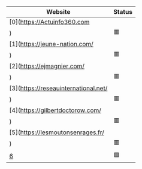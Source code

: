 | Website                 | Status                |
| ----------------------- | --------------------- |
| [0](https://Actuinfo360.com) | :red_square: |
| [1](https://jeune-nation.com/) | :red_square: |
| [2](https://ejmagnier.com/) | :red_square: |
| [3](https://reseauinternational.net/) | :red_square: |
| [4](https://gilbertdoctorow.com/) | :red_square: |
| [5](https://lesmoutonsenrages.fr/) | :red_square: |
| [6](https://lesakerfrancophone.fr/) | :green_square: |